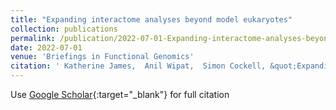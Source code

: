 ```yaml
---
title: "Expanding interactome analyses beyond model eukaryotes"
collection: publications
permalink: /publication/2022-07-01-Expanding-interactome-analyses-beyond-model-eukaryotes
date: 2022-07-01
venue: 'Briefings in Functional Genomics'
citation: ' Katherine James,  Anil Wipat,  Simon Cockell, &quot;Expanding interactome analyses beyond model eukaryotes.&quot; Briefings in Functional Genomics, 2022.'
---
```

Use [Google Scholar](https://scholar.google.com/scholar?q=Expanding+interactome+analyses+beyond+model+eukaryotes){:target="_blank"} for full citation